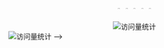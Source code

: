 <div style="display: flex; justify-content: center;">
<p align="center">
  <img src="https://raw.githubusercontent.com/Tarikul-Islam-Anik/Animated-Fluent-Emojis/master/Emojis/Smilies/Face%20with%20Tongue.png" width="10%" />
  <img src="https://raw.githubusercontent.com/Tarikul-Islam-Anik/Animated-Fluent-Emojis/master/Emojis/Smilies/Face%20with%20Spiral%20Eyes.png" width="10%" />
  <img src="https://raw.githubusercontent.com/Tarikul-Islam-Anik/Animated-Fluent-Emojis/master/Emojis/Smilies/Relieved%20Face.png" width="10%" />
  <img src="https://raw.githubusercontent.com/Tarikul-Islam-Anik/Animated-Fluent-Emojis/master/Emojis/Smilies/Astonished%20Face.png" width="10%" />
  <img src="https://raw.githubusercontent.com/Tarikul-Islam-Anik/Animated-Fluent-Emojis/master/Emojis/Smilies/Beaming%20Face%20with%20Smiling%20Eyes.png" width="10%" />
</p>
</div>

<div align="center">
  <!-- visitor statistics logo 访客数统计徽标 -->
  <img src="https://komarev.com/ghpvc/?username=nuyoahwjl&label=Views&color=0e75b6&style=flat" alt="访问量统计" />
</div>







<!--
<p align="center">
<img src="https://github.com/Nuyoahwjl/Nuyoahwjl/blob/528a4720c8f9ae8a024f9648f46c2225cbddc3bb/header_.png" width="8500" />
</p>
-->
<!--
<div style="display: flex; justify-content: center;">
<p align="center">
  <img src="https://raw.githubusercontent.com/Tarikul-Islam-Anik/Animated-Fluent-Emojis/master/Emojis/Smilies/Face%20with%20Tongue.png" width="10%" />
  <img src="https://raw.githubusercontent.com/Tarikul-Islam-Anik/Animated-Fluent-Emojis/master/Emojis/Smilies/Face%20with%20Spiral%20Eyes.png" width="10%" />
  <img src="https://raw.githubusercontent.com/Tarikul-Islam-Anik/Animated-Fluent-Emojis/master/Emojis/Smilies/Relieved%20Face.png" width="10%" />
  <img src="https://raw.githubusercontent.com/Tarikul-Islam-Anik/Animated-Fluent-Emojis/master/Emojis/Smilies/Astonished%20Face.png" width="10%" />
  <img src="https://raw.githubusercontent.com/Tarikul-Islam-Anik/Animated-Fluent-Emojis/master/Emojis/Smilies/Beaming%20Face%20with%20Smiling%20Eyes.png" width="10%" />
</p>
</div>
-->
<!-- theme:radical flat-->
<!--
<p align="center">
	<a href="https://github.com/ryo-ma/github-profile-trophy" title="Go to Source">
      	<img align="center" width=100% src="https://github-profile-trophy.vercel.app/?username=nuyoahwjl&theme=merko&row=1&column=7&margin-h=15&margin-w=5&no-bg=true" width="1000" alt="TROPHY" />
   	</a>
</p>
-->
<!--
<picture> 标签用于根据条件展示不同的图像。
<source> 标签定义了在不同情况下加载的图片资源。例如：
media="(prefers-color-scheme: dark)" 意味着当用户设备设置为暗色模式时，加载profile-night-green.svg图片。
media="(prefers-color-scheme: light)" 则在亮色模式下加载profile-south-season-animate.svg图片。
<img> 标签则是默认的图片展示，用于未指定的情况或浏览器不支持 <picture> 标签时使用。
-->
<!--
<p align="center">
	<table>
		<tr>
		<td align="center">
			<picture>
			<source media="(prefers-color-scheme: dark)"  srcset="https://raw.githubusercontent.com/Nuyoahwjl/Nuyoahwjl/output-3d-contrib/profile-night-green.svg" />
			<source media="(prefers-color-scheme: light)" srcset="https://raw.githubusercontent.com/Nuyoahwjl/Nuyoahwjl/output-3d-contrib/profile-south-season-animate.svg" />
			<img alt="github profile contributions chart" src="https://raw.githubusercontent.com/Nuyoahwjl/Nuyoahwjl/output-3d-contrib/profile-south-season-animate.svg" width="1000" />
			</picture>
		</td>
		</tr>
	</table>
</p>
-->
<!--
<p align="center">
<table>
	<tr>
	<td align="center">
		<img src="https://raw.githubusercontent.com/Nuyoahwjl/Nuyoahwjl/output/github-contribution-grid-snake.svg" width="1000" />
	</td>
	</tr>
</table>
</p>
-->
<!--
<p align="center">
	<table>
	<tr>
		<td align="left">
		<a href="https://myoctocat.com">
			<img src="./cat.png" alt="Octocat" width="400" />
		</a>
		</td>
		<td align="right">
		<a href="https://streak-stats.demolab.com">
			<img src="https://streak-stats.demolab.com?user=nuyoahwjl&theme=shadow-blue&hide_border=true&no_bg=true" alt="GitHub Streak" width="600" />
		</a>
		<br>
		<a href="https://dday-widget.minung.dev">
    			<img src="https://dday-widget.minung.dev/widget?text=New%20Year%20%F0%9F%99%82&date=2025-01-01&startDate=2024-01-01&theme=theme2" alt="dday-widget.svg" width="600" />
  		</a>
		</td>
		</tr>
	</table>
</p>
-->
<!--
<div align="center">
  <!-- visitor statistics logo 访客数统计徽标 -->
  <img src="https://komarev.com/ghpvc/?username=nuyoahwjl&label=Views&color=0e75b6&style=flat" alt="访问量统计" />
</div>
-->











<!--
<a href="https://github.com/anuraghazra/github-readme-stats">
			<img src="https://github-readme-stats.vercel.app/api?username=nuyoahwjl&show_icons=true&hide=issues,contribs&hide_title=true&hide_border=true&rank_icon=github&theme=transparent" width="600" />
</a>
-->

<!--
[![Nuyoahwjl's github activity graph](https://github-readme-activity-graph.vercel.app/graph?username=Nuyoahwjl&days=20&hide_title=true&area=true&hide_border=true&theme=github-compact&bg_color=#00000000)](https://github.com/ashutosh00710/github-readme-activity-graph)
-->

<!--
        <a href="https://github.com/anuraghazra/github-readme-stats">
<img 
src="https://github-readme-stats.vercel.app/api/top-langs/?username=Nuyoahwjl&theme=github-compact&hide_progress=false&layout=compact&hide_title=true&langs_count=8" alt="Top Languages" width="700"/>
        </a>
	<br>
-->

<!--
```
█████████████████████████████████████████████████████████  ██╗  ██╗███████╗██╗     ██╗      ██████╗
█████████████████████████████████████████████████████████  ██║  ██║██╔════╝██║     ██║     ██╔═══██╗
████████████████████████████████`.        ╙██████████████  ███████║█████╗  ██║     ██║     ██║   ██║
█████████████████████████████▀  ¿▓▓▓▓▓▓▓▓▄/ "████████████  ██╔══██║██╔══╝  ██║     ██║     ██║   ██║
███████████████████████████▀.  ▓▓▓▓▓▓▓▓▓▓▓▓   ▐██████████  ██║  ██║███████╗███████╗███████╗╚██████╔╝▄█╗
███████████████████████████ `  ▓▓▓▓▓▓▓▓▓▓▓▓  ` ██████████  ╚═╝  ╚═╝╚══════╝╚══════╝╚══════╝ ╚═════╝ ╚═╝
███████████████████████████ `  ▓▓▓▓▓▓▓▓▓▓▓▓   ▄██████████
▀███████████████████████████▌  ▀▀▓▓▓▓▓▓▓▌╓╖. ████████████  ███╗   ██╗██╗ ██████╗███████╗  ████████╗ ██████╗
█▄▀███████████████████████████▄ ╩╦╙▀▀▀▀▀ ╣`,█████████████  ████╗  ██║██║██╔════╝██╔════╝  ╚══██╔══╝██╔═══██╗
▄▀█▄╙██████████████████▀▀▀▀█████▄▄ .... ,▄███████▀███████  ██╔██╗ ██║██║██║     █████╗       ██║   ██║   ██║
██▄▀█▄╙██████████████▀  ╪╢%╦══~╓,└ ╚▒▒▒ ╙▀|,╓╓═╤H   ▀████  ██║╚██╗██║██║██║     ██╔══╝       ██║   ██║   ██║
█▀▀▀-▀█▌▄▀██████████   ║▒▒▒▒▒▒▒▒▒▒╢╦ ╘ -╣▒▒▒▒▒▒▒▒▒╢╕   ▀█  ██║ ╚████║██║╚██████╗███████╗     ██║   ╚██████╔╝
██▄▀██└║▄▄▄█████████▄          ═╕╕╕╕╕═╕═══════       ▄▄▄▄  ╚═╝  ╚═══╝╚═╝ ╚═════╝╚══════╝     ╚═╝    ╚═════╝
███▄▀█▌║███  ██████▌         ╕   ╩▒▒▒▒▒▒▒▒▒Ñ          ███
█████▌Ö▓▌   ▀████████`╔▒▒╣ █ ▒▒m   ╚▒╢▒▒▒╩ -╣▒ ▌ ▒▒▒ ████  ███╗   ███╗███████╗███████╗████████╗  ██╗   ██╗ ██████╗ ██╗   ██╗
███ -"" ∞╙,▀.╙▀█████╜ ▒▒▒ ▄█ Ñ   -   S.  ═▒▒▒▒ █ ║▒▒╕└███  ████╗ ████║██╔════╝██╔════╝╚══██╔══╝  ╚██╗ ██╔╝██╔═══██╗██║   ██║
█████▄ -«   ∞▄.▀",╓═     ╒██   ═╣▒▒ `Ñ╛        █▌ ▒▒▒ ███  ██╔████╔██║█████╗  █████╗     ██║      ╚████╔╝ ██║   ██║██║   ██║
██████▌ º     ╤╣▒╣╩^",▄▄███▀  ▒▒╣"     ''''''' ▀▀     `██  ██║╚██╔╝██║██╔══╝  ██╔══╝     ██║       ╚██╔╝  ██║   ██║██║   ██║
██████  ▌       ▄▄████████─         ---------    L'▒▒▒ ██  ██║ ╚═╝ ██║███████╗███████╗   ██║        ██║   ╚██████╔╝╚██████╔╝
▀▀▀▀▀▀▀▀▀▀-     ▀▀▀▀▀▀▀▀▀▀       '╧╧╧╧╧╧╧╧╧`     ╚ ╧╧╧- ▀  ╚═╝     ╚═╝╚══════╝╚══════╝   ╚═╝        ╚═╝    ╚═════╝  ╚═════╝
```
-->

<!--
<div align=center>
  <a href="https://github-profile-summary-cards.vercel.app/demo" >
      <img align="center" src="http://github-profile-summary-cards.vercel.app/api/cards/profile-details?username=Nuyoahwjl&theme=github"  />
    </a>
</div>
-->

<!--
 [![Typing SVG](https://readme-typing-svg.herokuapp.com?color=000000FF&center=true&vCenter=true&width=600&lines=Hi+there+👋,+I+am+Jiale+Wang.;+Welcome+to+My+Profile!;Always+learning+new+things.+;)](https://git.io/typing-svg)
-->

<!--
 <div align="center">
	<br>
	<img src="https://raw.githubusercontent.com/Aniket965/Aniket965/master/pacman.svg?sanitize=true" width="200" height="200">
</div>
-->

<!--
## **👋 Hi, there:**
- [x] **🌱 I’m currently studying CS at HUST.**
- [x] **😆 Record the learning process of a novice from zero to one.**
- [x] **💥 I look forward to getting acquainted with more people.**
- [x] **📌 Wechat: ww000000001_**
## **😍 Top languages:**
![Top Langs](https://github-readme-stats.vercel.app/api/top-langs/?username=Nuyoahwjl&theme=github-compact&hide_progress=true&langs_count=6&hide=TeX)
## **💻 I'm using:**
[![I mostly use](https://skillicons.dev/icons?i=c,cpp,java,py,md,html,vscode,pycharm,clion,androidstudio,github,stackoverflow,instagram,twitter,)](https://skillicons.dev)
-->

<!--
<p align="center"><img src="https://github-readme-stats.vercel.app/api?username=nuyoahwjl&show_icons=true&locale=en" alt="nuyoahwjl" /></p>
-->

<!--
<p align-"center">
<a href="https://quira.sh?utm_source=widgets&utm_campaign=nuyoahwjl">
<img src="https://stats.quira.sh/nuyoahwjl/languages-over-time?theme=dark" alt="nuyoahwjl's GitHub | Languages Over Time" />
</a>
</p>
-->

<!--
[![Nuyoahwjl's GitHub | Languages](https://stats.quira.sh/Nuyoahwjl/languages-over-time?theme=light)](https://quira.sh?utm_source=widgets&utm_campaign=Nuyoahwjl)
-->

<!--
<p align="center">
<a href="https://next.ossinsight.io/widgets/official/compose-user-dashboard-stats?user_id=142413924" target="_blank">
  <img src="https://next.ossinsight.io/widgets/official/compose-user-dashboard-stats/thumbnail.png?user_id=142413924&image_size=auto&color_scheme=light" width="770" height="auto" alt="Dashboard stats of @Nuyoahwjl">
</a>
</p>
-->
